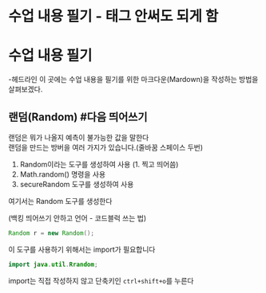 # 수업 내용 필기    - 태그 안써도 되게 함
<h1>수업 내용 필기</h1>   -헤드라인
이 곳에는 수업 내용을 필기를 위한 마크다운(Mardown)을 작성하는 방법을 살펴보겠다.

## 랜덤(Random) #다음 띄어쓰기

랜덤은 뭐가 나올지 예측이 불가능한 값을 말한다  
랜덤을 만드는 방버을 여러 가지가 있습니다.(줄바꿈 스페이스 두번)

1. Random이라는 도구를 생성하여 사용 (1. 찍고 띄어씀)
2. Math.random() 명령을 사용
3. secureRandom 도구를 생성하여 사용

여기서는 Random 도구를 생성한다

(백킹 띄어쓰기 안하고 언어 - 코드블럭 쓰는 법)
```java 
Random r = new Random();
```
이 도구를 사용하기 위해서는 import가 필요합니다

```java
import java.util.Rrandom;
```

import는 직접 작성하지 않고 단축키인 `ctrl+shift+o`를 누른다
